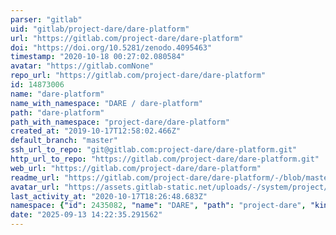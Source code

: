```yaml
---
parser: "gitlab"
uid: "gitlab/project-dare/dare-platform"
url: "https://gitlab.com/project-dare/dare-platform"
doi: "https://doi.org/10.5281/zenodo.4095463"
timestamp: "2020-10-18 00:27:02.080584"
avatar: "https://gitlab.comNone"
repo_url: "https://gitlab.com/project-dare/dare-platform"
id: 14873006
name: "dare-platform"
name_with_namespace: "DARE / dare-platform"
path: "dare-platform"
path_with_namespace: "project-dare/dare-platform"
created_at: "2019-10-17T12:58:02.466Z"
default_branch: "master"
ssh_url_to_repo: "git@gitlab.com:project-dare/dare-platform.git"
http_url_to_repo: "https://gitlab.com/project-dare/dare-platform.git"
web_url: "https://gitlab.com/project-dare/dare-platform"
readme_url: "https://gitlab.com/project-dare/dare-platform/-/blob/master/ReadMe.md"
avatar_url: "https://assets.gitlab-static.net/uploads/-/system/project/avatar/14873006/dare.png"
last_activity_at: "2020-10-17T18:26:48.683Z"
namespace: {"id": 2435082, "name": "DARE", "path": "project-dare", "kind": "group", "full_path": "project-dare", "parent_id": null, "avatar_url": "/uploads/-/system/group/avatar/2435082/logodarev1.png", "web_url": "https://gitlab.com/groups/project-dare"}
date: "2025-09-13 14:22:35.291562"
---
```

